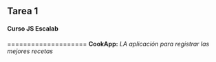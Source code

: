 ## Tarea 1
#### Curso JS Escalab
====================
**CookApp:**
*LA aplicación para registrar las mejores recetas*
